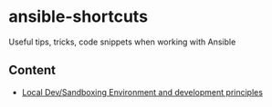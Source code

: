 # ansible-shortcuts
Useful tips, tricks, code snippets when working with Ansible

## Content
* [Local Dev/Sandboxing Environment and development principles](documentation/development/)

